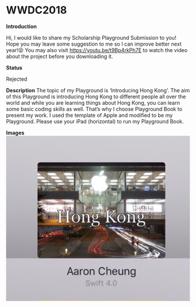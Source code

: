 # WWDC2018

**Introduction**

Hi, I would like to share my Scholarship Playground Submission to you! Hope you may leave some suggestion to me so I can improve better next year!😝
You may also visit https://youtu.be/t9Bp4rkPh7E to watch the video about the project before you downloading it.

**Status**

Rejected

**Description**
The topic of my Playground is ‘Introducing Hong Kong’. The aim of this Playground is introducing Hong Kong to different people all over the world and while you are learning things about Hong Kong, you can learn some basic coding skills as well. That’s why I choose Playground Book to present my work. I used the template of Apple and modified to be my Playground. Please use your iPad (horizontal) to run my Playground Book.

**Images**
![SreenShot](螢幕快照%202018-04-20%20上午8.40.45.png)
